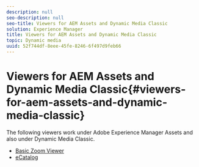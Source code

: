 ```yaml
---
description: null
seo-description: null
seo-title: Viewers for AEM Assets and Dynamic Media Classic
solution: Experience Manager
title: Viewers for AEM Assets and Dynamic Media Classic
topic: Dynamic media
uuid: 52f744df-8eee-45fe-8246-6f497d9feb66
---
```


# Viewers for AEM Assets and Dynamic Media Classic{#viewers-for-aem-assets-and-dynamic-media-classic}

The following viewers work under Adobe Experience Manager Assets and also under Dynamic Media Classic. 

* [Basic Zoom Viewer](c-html5-20-basic-zoom-viewer-about/c-html5-20-basic-zoom-viewer-about.md)
* [eCatalog](c-html5-20-ecatalog-viewer-about/c-html5-20-ecatalog-viewer-about.md)

<!--Add others. The TOC levels in the viewers TOC doesn't seem quite right-->